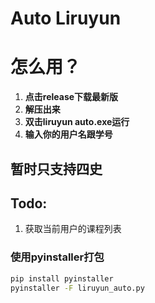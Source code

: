 # Auto Liruyun

# 怎么用？

1. **点击release下载最新版**
2. **解压出来**
3. **双击liruyun auto.exe运行**
4. **输入你的用户名跟学号**
   
   
## 暂时只支持四史

## Todo:

1. 获取当前用户的课程列表


### 使用pyinstaller打包

```bash
pip install pyinstaller
pyinstaller -F liruyun_auto.py
```

